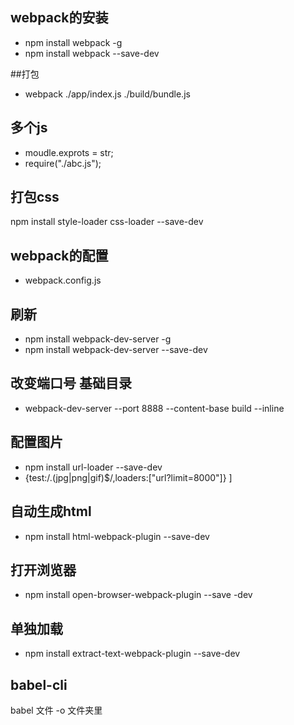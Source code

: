 ## webpack的安装
- npm install webpack -g
- npm install webpack --save-dev

##打包
- webpack ./app/index.js ./build/bundle.js

## 多个js
- moudle.exprots = str;
- require("./abc.js");

## 打包css
 npm install style-loader css-loader --save-dev
## webpack的配置
 - webpack.config.js

## 刷新
- npm install  webpack-dev-server -g
- npm install webpack-dev-server --save-dev
## 改变端口号  基础目录
- webpack-dev-server --port 8888 --content-base build --inline

## 配置图片
- npm install url-loader --save-dev
- {test:/\.(jpg|png|gif)$/,loaders:["url?limit=8000"]}
]

## 自动生成html
- npm install html-webpack-plugin --save-dev

## 打开浏览器
- npm install open-browser-webpack-plugin --save -dev

## 单独加载
- npm install extract-text-webpack-plugin --save-dev


## babel-cli
babel 文件 -o 文件夹里
